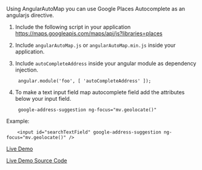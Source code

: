 Using AngularAutoMap you can use Google Places Autocomplete as an angularjs directive.

1. Include the following script in your application https://maps.googleapis.com/maps/api/js?libraries=places
2. Include `angularAutoMap.js` or `angularAutoMap.min.js` inside your application.
3. Include `autoCompleteAddress` inside your angular module as dependency injection.

        angular.module('foo', [ 'autoCompleteAddress' ]);
4. To make a text input field map autocomplete field add the attributes below your input field.

        google-address-suggestion ng-focus="mv.geolocate()"
    
Example: 

        <input id="searchTextField" google-address-suggestion ng-focus="mv.geolocate()" />


[Live Demo](http://mdrmuhaimin.github.io/AngularAutoMap/)

[Live Demo Source Code](https://github.com/mdrmuhaimin/AngularAutoMap/tree/master/Example)    
        
